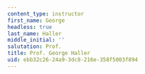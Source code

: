 ```yaml
---
content_type: instructor
first_name: George
headless: true
last_name: Haller
middle_initial: ''
salutation: Prof.
title: Prof. George Haller
uid: ebb32c26-24a9-3dc8-216e-358f5003f894
---
```

